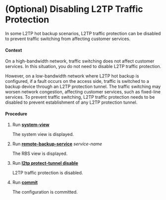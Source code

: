 (Optional) Disabling L2TP Traffic Protection
============================================

In some L2TP hot backup scenarios, L2TP traffic protection can be disabled to prevent traffic switching from affecting customer services.

#### Context

On a high-bandwidth network, traffic switching does not affect customer services. In this situation, you do not need to disable L2TP traffic protection.

However, on a low-bandwidth network where L2TP hot backup is configured, if a fault occurs on the access side, traffic is switched to a backup device through an L2TP protection tunnel. The traffic switching may worsen network congestion, affecting customer services, such as fixed-line services. To prevent traffic switching, L2TP traffic
protection needs to be disabled to prevent establishment of any L2TP protection tunnel.


#### Procedure

1. Run [**system-view**](cmdqueryname=system-view)
   
   
   
   The system view is displayed.
2. Run [**remote-backup-service**](cmdqueryname=remote-backup-service) *service-name*
   
   
   
   The RBS view is displayed.
3. Run [**l2tp protect-tunnel disable**](cmdqueryname=l2tp+protect-tunnel+disable)
   
   
   
   L2TP traffic protection is disabled.
4. Run [**commit**](cmdqueryname=commit)
   
   
   
   The configuration is committed.